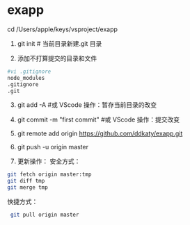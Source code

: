# exapp

cd /Users/apple/keys/vsproject/exapp
1. git init # 当前目录新建.git 目录

2. 添加不打算提交的目录和文件

```sh 
#vi .gitignore 
node_modules
.gitignore
.git
```
3. git add -A  #或 VScode 操作：暂存当前目录的改变 

4. git commit -m "first commit"  #或 VScode 操作：提交改变 

5. git remote add origin https://github.com/ddkaty/exapp.git

6. git push -u origin master

7. 更新操作：
安全方式：
```sh 
git fetch origin master:tmp
git diff tmp 
git merge tmp
```
快捷方式：
```sh 
 git pull origin master
```